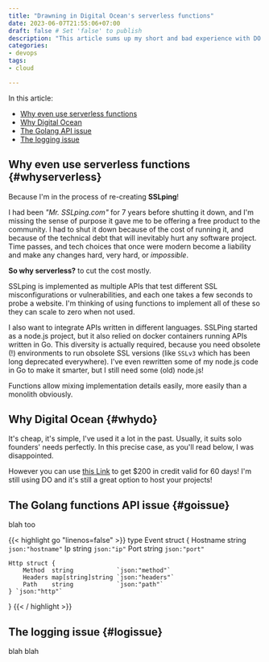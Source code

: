 ```yaml
---
title: "Drawning in Digital Ocean's serverless functions"
date: 2023-06-07T21:55:06+07:00
draft: false # Set 'false' to publish
description: "This article sums up my short and bad experience with DO's serverless functions"
categories:
- devops
tags:
- cloud

---
```


In this article:

- [Why even use serverless functions](#whyserverless)
- [Why Digital Ocean](#whydo)
- [The Golang API issue](#goissue)
- [The logging issue](#logissue)


## Why even use serverless functions {#whyserverless}

Because I'm in the process of re-creating __SSLping__! 

I had been _"Mr. SSLping.com"_ for 7 years before shutting it down, and I'm missing the sense of purpose it gave me to be offering a free product to the community. I had to shut it down because of the cost of running it, and because of the technical debt that will inevitably hurt any software project. Time passes, and tech choices that once were modern become a liability and make any changes hard, very hard, or _impossible_.

__So why serverless?__ to cut the cost mostly. 

SSLping is implemented as multiple APIs that test different SSL misconfigurations or vulnerabilities, and each one takes a few seconds to probe a website. I'm thinking of using functions to implement all of these so they can scale to zero when not used.

I also want to integrate APIs written in different languages. SSLPing started as a node.js project, but it also relied on docker containers running APIs written in Go. This diversity is actually required, because you need obsolete (!) environments to run obsolete SSL versions (like `SSLv3` which has been long deprecated everywhere). I've even rewritten some of my node.js code in Go to make it smarter, but I still need some (old) node.js!

Functions allow mixing implementation details easily, more easily than a monolith obviously.

## Why Digital Ocean {#whydo}

It's cheap, it's simple, I've used it a lot in the past. Usually, it suits solo founders' needs perfectly. In this precise case, as you'll read below, I was disappointed. 

However you can use [this Link](https://m.do.co/c/813f527beae9) to get $200 in credit valid for 60 days! I'm still using DO and it's still a great option to host your projects!

## The Golang functions API issue {#goissue}

blah too

{{< highlight go "linenos=false" >}}
type Event struct {
	Hostname string `json:"hostname"`
	Ip       string `json:"ip"`
	Port     string `json:"port"`

	Http struct {
		Method  string            `json:"method"`
		Headers map[string]string `json:"headers"`
		Path    string            `json:"path"`
	} `json:"http"`
}
{{< / highlight >}}

## The logging issue {#logissue}

blah blah
